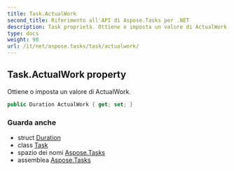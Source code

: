```yaml
---
title: Task.ActualWork
second_title: Riferimento all'API di Aspose.Tasks per .NET
description: Task proprietà. Ottiene o imposta un valore di ActualWork.
type: docs
weight: 90
url: /it/net/aspose.tasks/task/actualwork/
---
```

## Task.ActualWork property

Ottiene o imposta un valore di ActualWork.

```csharp
public Duration ActualWork { get; set; }
```

### Guarda anche

* struct [Duration](../../duration/)
* class [Task](../)
* spazio dei nomi [Aspose.Tasks](../../task/)
* assemblea [Aspose.Tasks](../../../)


